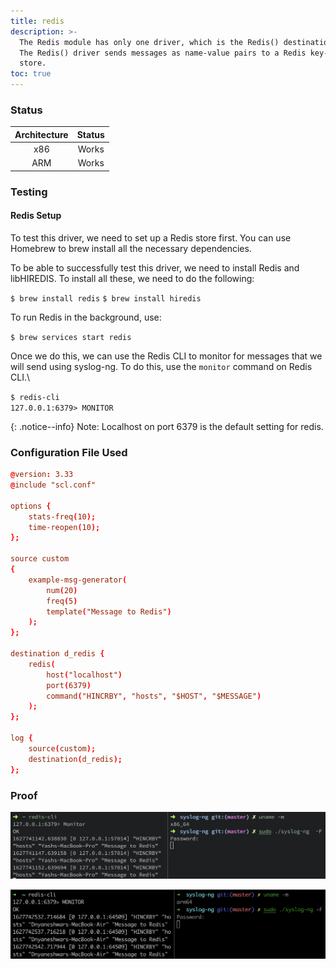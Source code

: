 ```yaml
---
title: redis
description: >-
  The Redis module has only one driver, which is the Redis() destination driver.
  The Redis() driver sends messages as name-value pairs to a Redis key-value
  store.
toc: true
---
```


### Status

| Architecture | Status |
| :----------: | :----: |
|      x86     |  Works |
|      ARM     |  Works |

### Testing

#### Redis Setup

To test this driver, we need to set up a Redis store first. You can use Homebrew to brew install all the necessary dependencies.&#x20;

To be able to successfully test this driver, we need to install Redis and libHIREDIS. To install all these, we need to do the following:&#x20;

`$ brew install redis`
`$ brew install hiredis`

To run Redis in the background, use:

`$ brew services start redis`

Once we do this, we can use the Redis CLI to monitor for messages that we will send using syslog-ng. To do this, use the `monitor` command on Redis CLI.\

`$ redis-cli`\
`127.0.0.1:6379> MONITOR`

{: .notice--info}
Note: Localhost on port 6379 is the default setting for redis.&#x20;

### Configuration File Used

```conf
@version: 3.33
@include "scl.conf"

options {
    stats-freq(10);
    time-reopen(10);
};

source custom
{
    example-msg-generator(
        num(20)
        freq(5)
        template("Message to Redis")
    );
};

destination d_redis {
    redis(
        host("localhost")
        port(6379)
        command("HINCRBY", "hosts", "$HOST", "$MESSAGE")
    );
};

log {
    source(custom);
    destination(d_redis);
};
```

### Proof

![Redis Destination Driver Tested on MacOS (x86)](</assets/images/Screenshot 2021-07-31 at 5.19.17 PM.png>)

![Redis Destination Driver Tested on MacOS (ARM)](</assets/images/Screen Shot 2021-07-31 at 5.42.33 PM.png>)
